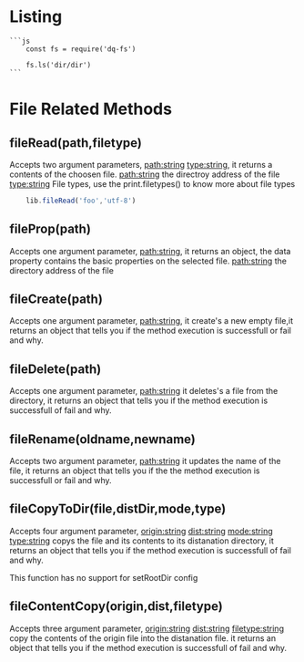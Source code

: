 # Listing
    ```js
        const fs = require('dq-fs')

        fs.ls('dir/dir')
    ```

# File Related Methods
        
## fileRead(path,filetype)

Accepts two argument parameters, <path:string> <type:string>, it returns a contents of the choosen file.
<path:string> the directroy address of the file
<type:string> File types, use the print.filetypes() to know more about file types
```js
    lib.fileRead('foo','utf-8')
```

## fileProp(path)

Accepts one argument parameter, <path:string>, it returns an object, the data property contains the basic
properties on the selected file.
<path:string> the directory address of the file

## fileCreate(path)

Accepts one argument parameter, <path:string>, it create's a new empty file,it returns an object that tells you if the method execution is successfull or fail and why.

## fileDelete(path)

Accepts one argument parameter, <path:string> it deletes's a file from the directory, it returns an object that
tells you if the method execution is successfull of fail and why.

## fileRename(oldname,newname)

Accepts two argument parameter, <path:string> it updates the name of the file, it returns an object that tells you
if the the method execution is successfull or fail and why.

## fileCopyToDir(file,distDir,mode,type)

Accepts four argument parameter, <origin:string> <dist:string> <mode:string> <type:string>
copys the file and its contents to its distanation directory,  it returns an object that tells you if the method 
execution is successfull of fail and why.

This function has no support for setRootDir config

## fileContentCopy(origin,dist,filetype)

Accepts three argument parameter, <origin:string> <dist:string> <filetype:string>
copy the contents of the origin file into the distanation file. it returns an object that tells you if the method 
execution is successfull of fail and why.
